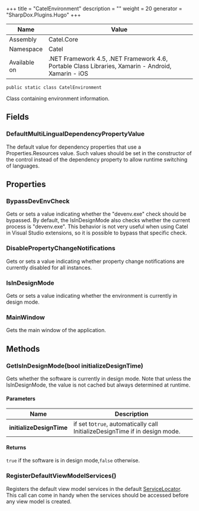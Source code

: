 

+++
title = "CatelEnvironment" 
description = ""
weight = 20
generator = "SharpDox.Plugins.Hugo"
+++

Name|Value
---|---
Assembly|Catel.Core
Namespace|Catel
Available on|.NET Framework 4.5, .NET Framework 4.6, Portable Class Libraries, Xamarin - Android, Xamarin - iOS

```
public static class CatelEnvironment
```

Class containing environment information.

## Fields

### DefaultMultiLingualDependencyPropertyValue

The default value for dependency properties that use a Properties.Resources value. Such values should be set in the constructor of the control instead of the dependency property to allow runtime switching of languages.

## Properties

### BypassDevEnvCheck

Gets or sets a value indicating whether the "devenv.exe" check should be bypassed. By default, the IsInDesignMode also checks whether the current process is "devenv.exe". This behavior is not very useful when using Catel in Visual Studio extensions, so it is possible to bypass that specific check.

### DisablePropertyChangeNotifications

Gets or sets a value indicating whether property change notifications are currently disabled for all instances.

### IsInDesignMode

Gets or sets a value indicating whether the environment is currently in design mode.

### MainWindow

Gets the main window of the application.

## Methods

### GetIsInDesignMode(bool initializeDesignTime)

Gets whether the software is currently in design mode. Note that unless the IsInDesignMode, the value is not cached but always determined at runtime.

#### Parameters

Name|Description
---|---
**initializeDesignTime**|if set to`true`, automatically call InitializeDesignTime if in design mode.

#### Returns

`true` if the software is in design mode,`false` otherwise.

### RegisterDefaultViewModelServices()

Registers the default view model services in the default [ServiceLocator](#). This call can come in handy when the services should be accessed before any view model is created.

